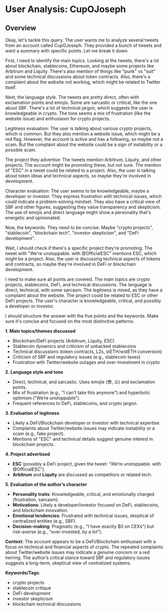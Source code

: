 # User Analysis: CupOJoseph

## Overview

<think>
Okay, let's tackle this query. The user wants me to analyze several tweets from an account called CupOJoseph. They provided a bunch of tweets and want a summary with specific points. Let me break it down.

First, I need to identify the main topics. Looking at the tweets, there's a lot about blockchain, stablecoins, Ethereum, and maybe some projects like Arbitrum and Liquity. There's also mention of things like "punk" vs "suit" and some technical discussions about token contracts. Also, there's a complaint about the website not working, which might be related to Twitter itself.

Next, the language style. The tweets are pretty direct, often with exclamation points and emojis. Some are sarcastic or critical, like the one about SBF. There's a lot of technical jargon, which suggests the user is knowledgeable in crypto. The tone seems a mix of frustration (like the website issue) and enthusiasm for crypto projects.

Legitness evaluation: The user is talking about various crypto projects, which is common. But they also mention a website issue, which might be a red flag. However, the account is active and has a following, so maybe not a scam. But the complaint about the website could be a sign of instability or a possible scam.

The project they advertise: The tweets mention Arbitrum, Liquity, and other projects. The account might be promoting these, but not sure. The mention of "ESC" in a tweet could be related to a project. Also, the user is talking about token ideas and technical aspects, so maybe they're involved in development.

Character evaluation: The user seems to be knowledgeable, maybe a developer or investor. They express frustration with technical issues, which could indicate a problem-solving mindset. They also have a critical view of SBF and other figures, suggesting they value transparency and skepticism. The use of emojis and direct language might show a personality that's energetic and opinionated.

Now, the keywords. They need to be concise. Maybe "crypto projects", "stablecoin", "blockchain tech", "investor skepticism", and "DeFi development".

Wait, I should check if there's a specific project they're promoting. The tweet with "We're unstoppable. with @OfficialESC" mentions ESC, which might be a project. Also, the user is discussing technical aspects of tokens and contracts, so maybe they're involved in DeFi or blockchain development.

I need to make sure all points are covered. The main topics are crypto projects, stablecoins, DeFi, and technical discussions. The language is direct, technical, with some sarcasm. The legitness is mixed, as they have a complaint about the website. The project could be related to ESC or other DeFi projects. The user's character is knowledgeable, critical, and possibly a developer or investor.

I should structure the answer with the five points and the keywords. Make sure it's concise and focused on the most distinctive patterns.
</think>

**1. Main topics/themes discussed**  
- Blockchain/DeFi projects (Arbitrum, Liquity, ESC)  
- Stablecoin dynamics and criticism of unbacked stablecoins  
- Technical discussions (token contracts, L2s, stETH/wstETH conversion)  
- Criticism of SBF and regulatory issues (e.g., stablecoin taxes)  
- Frustration with Twitter/website outages and over-investment in crypto  

**2. Language style and tone**  
- Direct, technical, and sarcastic. Uses emojis (😎, ⚖️) and exclamation points.  
- Mix of frustration (e.g., "I can’t take this anymore") and hyperbolic optimism ("We’re unstoppable").  
- Frequent references to DeFi, stablecoins, and crypto jargon.  

**3. Evaluation of legitness**  
- Likely a DeFi/Blockchain developer or investor with technical expertise.  
- Complaints about Twitter/website issues may indicate instability or a scam (e.g., fake project).  
- Mentions of "ESC" and technical details suggest genuine interest in blockchain projects.  

**4. Project advertised**  
- **ESC** (possibly a DeFi project, given the tweet: "We’re unstoppable. with @OfficialESC").  
- **Arbitrum** and **Liquity** are discussed as competitors or related tech.  

**5. Evaluation of the author’s character**  
- **Personality traits**: Knowledgeable, critical, and emotionally charged (frustration, sarcasm).  
- **Motivations**: Likely a developer/investor focused on DeFi, stablecoins, and blockchain innovation.  
- **Emotional tendencies**: Frustrated with technical issues, skeptical of centralized entities (e.g., SBF).  
- **Decision-making**: Pragmatic (e.g., "I have exactly $0 on CEXs") but risk-averse (e.g., "over-invested, by a lot").  

**Context**: The account appears to be a DeFi/Blockchain enthusiast with a focus on technical and financial aspects of crypto. The repeated complaints about Twitter/website issues may indicate a genuine concern or a red herring. The author’s critical stance toward SBF and regulatory issues suggests a long-term, skeptical view of centralized systems.  

**Keywords/Tags**:  
- crypto projects  
- stablecoin critique  
- DeFi development  
- investor skepticism  
- blockchain technical discussions